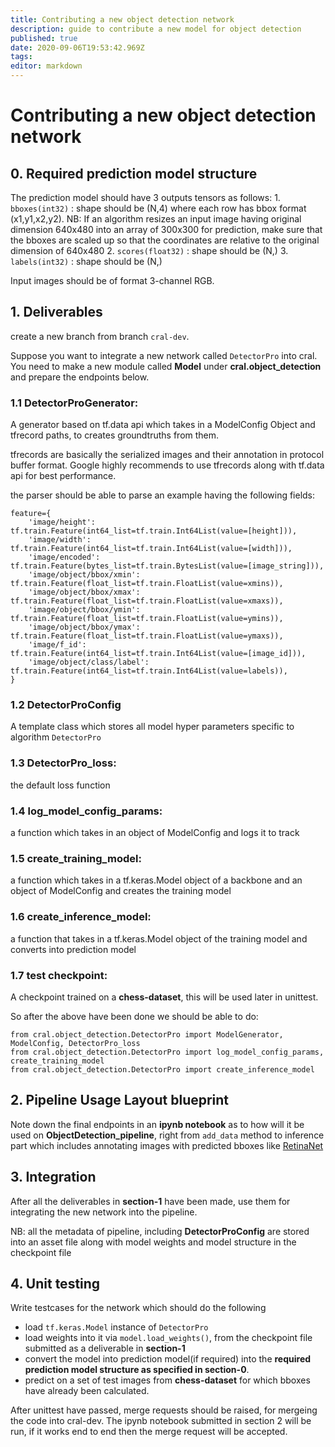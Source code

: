 ```yaml
---
title: Contributing a new object detection network
description: guide to contribute a new model for object detection
published: true
date: 2020-09-06T19:53:42.969Z
tags: 
editor: markdown
---
```


# Contributing a new object detection network

## 0. Required prediction model structure
The prediction model should have 3 outputs tensors as follows:
    1. `bboxes(int32)` : shape should be (N,4) where each row has bbox format (x1,y1,x2,y2). NB: If an algorithm resizes an input image having original dimension 640x480 into an array of 300x300 for prediction, make sure that the bboxes are scaled up so that the coordinates are relative to the original dimension of 640x480 
    2. `scores(float32)` : shape should be (N,)
    3. `labels(int32)` : shape should be (N,)


Input images should be of format 3-channel RGB.

## 1. Deliverables

create a new branch from branch `cral-dev`.

Suppose you want to integrate a new network called `DetectorPro` into cral. You need to make a new module called **Model** under **cral.object_detection** and prepare the endpoints below.

### 1.1 DetectorProGenerator:
A generator based on tf.data api which takes in a ModelConfig Object and tfrecord paths, to creates groundtruths from them.

tfrecords are basically the serialized images and their annotation in protocol buffer format.
Google highly recommends to use tfrecords along with tf.data api for best performance.

the parser should be able to parse an example having the following fields:
```
feature={
    'image/height': tf.train.Feature(int64_list=tf.train.Int64List(value=[height])),
    'image/width': tf.train.Feature(int64_list=tf.train.Int64List(value=[width])),
    'image/encoded': tf.train.Feature(bytes_list=tf.train.BytesList(value=[image_string])),
    'image/object/bbox/xmin': tf.train.Feature(float_list=tf.train.FloatList(value=xmins)),
    'image/object/bbox/xmax': tf.train.Feature(float_list=tf.train.FloatList(value=xmaxs)),
    'image/object/bbox/ymin': tf.train.Feature(float_list=tf.train.FloatList(value=ymins)),
    'image/object/bbox/ymax': tf.train.Feature(float_list=tf.train.FloatList(value=ymaxs)),
    'image/f_id': tf.train.Feature(int64_list=tf.train.Int64List(value=[image_id])),
    'image/object/class/label': tf.train.Feature(int64_list=tf.train.Int64List(value=labels)),
}
```

### 1.2 DetectorProConfig
A template class which stores all model hyper parameters specific to algorithm `DetectorPro`

### 1.3 DetectorPro_loss:
 the default loss function

### 1.4 log_model_config_params: 
a function which takes in an object of ModelConfig and logs it to track

### 1.5 create_training_model:
a function which takes in a tf.keras.Model object of a backbone and an object of ModelConfig and creates the training model

### 1.6 create_inference_model:
a function that takes in a tf.keras.Model object of the training model and converts into prediction model
### 1.7 test checkpoint:
A checkpoint trained on a **chess-dataset**, this will be used later in unittest.

So after the above have been done we should be able to do:

```
from cral.object_detection.DetectorPro import ModelGenerator, ModelConfig, DetectorPro_loss
from cral.object_detection.DetectorPro import log_model_config_params, create_training_model 
from cral.object_detection.DetectorPro import create_inference_model
```

## 2. Pipeline Usage Layout blueprint

Note down the final endpoints in an **ipynb notebook** as to how will it be used on **ObjectDetection_pipeline**, right from `add_data` method to inference part which includes annotating images with predicted bboxes like [RetinaNet](https://colab.research.google.com/github/segmind/cral-notebooks/blob/master/OD_tutorial.ipynb)

## 3. Integration

After all the deliverables in **section-1** have been made, use them for integrating the new network into the pipeline.

NB: all the metadata of pipeline, including **DetectorProConfig** are stored into an asset file along with model weights and model structure in the checkpoint file 

## 4. Unit testing

Write testcases for the network which should do the following

- load `tf.keras.Model` instance of `DetectorPro`
- load weights into it via `model.load_weights()`, from the checkpoint file submitted as a deliverable in **section-1**
- convert the model into prediction model(if required) into the **required prediction model structure as specified in section-0**.
- predict on a set of test images from **chess-dataset** for which bboxes have already been calculated.


After unittest have passed, merge requests should be raised, for mergeing the code into cral-dev. The ipynb notebook submitted in section 2 will be run, if it works end to end then the merge request will be accepted.